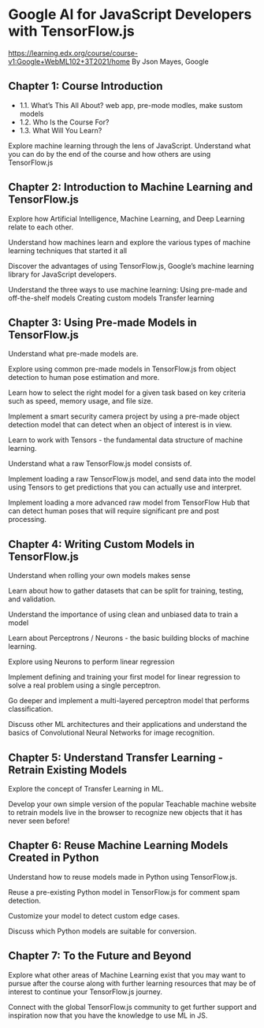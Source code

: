 # Google AI for JavaScript Developers with TensorFlow.js
https://learning.edx.org/course/course-v1:Google+WebML102+3T2021/home
By Json Mayes, Google



## Chapter 1: Course Introduction
- 1.1. What’s This All About? web app, pre-mode modles, make sustom models
- 1.2. Who Is the Course For?
- 1.3. What Will You Learn?
 


Explore machine learning through the lens of JavaScript. 
Understand what you can do by the end of the course and how others are using TensorFlow.js

## Chapter 2: Introduction to Machine Learning and TensorFlow.js

Explore how Artificial Intelligence, Machine Learning, and Deep Learning relate to each other. 

Understand how machines learn and explore the various types of machine learning techniques that started it all

Discover the advantages of using TensorFlow.js, Google’s machine learning library for JavaScript developers. 

Understand the three ways to use machine learning:
  Using pre-made and off-the-shelf models
  Creating custom models
  Transfer learning

## Chapter 3: Using Pre-made Models in TensorFlow.js

Understand what pre-made models are. 

Explore using common pre-made models in TensorFlow.js from object detection to human pose estimation and more.

Learn how to select the right model for a given task based on key criteria such as speed, memory usage, and file size.

Implement a smart security camera project by using a pre-made object detection model that can detect when an object of interest is in view.

Learn to work with Tensors - the fundamental data structure of machine learning.

Understand what a raw TensorFlow.js model consists of.

Implement loading a raw TensorFlow.js model, and send data into the model using Tensors to get predictions that you can actually use and interpret.

Implement loading a more advanced raw model from TensorFlow Hub that can detect human poses that will require significant pre and post processing.

## Chapter 4:  Writing Custom Models in TensorFlow.js

Understand when rolling your own models makes sense

Learn about how to gather datasets that can be split for training, testing, and validation. 

Understand the importance of using clean and unbiased data to train a model

Learn about Perceptrons / Neurons - the basic building blocks of machine learning.

Explore using Neurons to perform linear regression

Implement defining and training your first model for linear regression to solve a real problem using a single perceptron.

Go deeper and implement a multi-layered perceptron model that performs classification. 

Discuss other ML architectures and their applications and understand the basics of Convolutional Neural Networks for image recognition.

## Chapter 5: Understand Transfer Learning - Retrain Existing Models

Explore the concept of Transfer Learning in ML. 

Develop your own simple version of the popular Teachable machine website to retrain models live in the browser to recognize new objects that it has never seen before!


## Chapter 6: Reuse Machine Learning Models Created in Python

Understand how to reuse models made in Python using TensorFlow.js. 

Reuse a pre-existing Python model in TensorFlow.js for comment spam detection. 

Customize your model to detect custom edge cases. 

Discuss which Python models are suitable for conversion.


## Chapter 7: To the Future and Beyond

Explore what other areas of Machine Learning exist that you may want to pursue after the course along with further learning resources that may be of interest to continue your TensorFlow.js journey.

Connect with the global TensorFlow.js community to get further support and inspiration now that you have the knowledge to use ML in JS.
